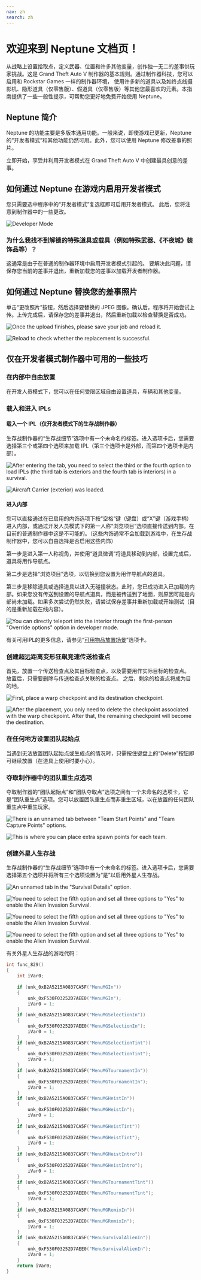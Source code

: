 ```yaml
---
nav: zh
search: zh
---
```


# 欢迎来到 Neptune 文档页！

从战略上设置拾取点，定义武器、位置和许多其他变量，创作独一无二的差事供玩家挑战。这是 Grand Theft Auto V 制作器的基本规则。通过制作器科技，您可以启用和 Rockstar Games 一样的制作器环境， 使用许多新的道具以及如终点线摄影机、隐形道具（仅零售版）、假道具（仅零售版）等其他您最喜欢的元素。本指南提供了一些一般性提示，可帮助您更好地免费开始使用 Neptune。

## Neptune 简介

Neptune 的功能主要是多版本通用功能。一般来说，即使游戏已更新，Neptune 的“开发者模式”和其他功能仍然可用。此外，您可以使用 Neptune 修改差事的照片。

立即开始，享受并利用开发者模式在 Grand Theft Auto V 中创建最具创意的差事。

## 如何通过 Neptune 在游戏内启用开发者模式

您只需要选中程序中的“开发者模式”复选框即可启用开发者模式。 此后，您将注意到制作器中的一些更改。

![Developer Mode](https://www.neptune.work/images/upload/dev-creator-interface.jpg)

### 为什么我找不到解锁的特殊道具或载具（例如特殊武器、《不夜城》装饰品等）？

这通常是由于在普通的制作器环境中启用开发者模式引起的。 要解决此问题，请保存您当前的差事并退出，重新加载您的差事以加载开发者制作器。

## 如何通过 Neptune 替换您的差事照片

单击“更改照片”按钮，然后选择要替换的 JPEG 图像。确认后，程序将开始尝试上传。上传完成后，请保存您的差事并退出，然后重新加载以检查替换是否成功。

![Once the upload finishes, please save your job and reload it.](https://www.neptune.work/images/upload/replacejobphoto-1.jpg)

![Reload to check whether the replacement is successful.](https://www.neptune.work/images/upload/replacejobphoto-2.jpg)

## 仅在开发者模式制作器中可用的一些技巧

### 在内部中自由放置

在开发人员模式下，您可以在任何受限区域自由设置道具，车辆和其他变量。

### 载入和进入 IPLs

#### 载入一个 IPL（仅开发者模式下的生存战制作器）

生存战制作器的“生存战细节”选项中有一个未命名的标签。进入选项卡后，您需要选择第三个或第四个选项来加载 IPL（第三个选项卡是外部，而第四个选项卡是内部）。

![After entering the tab, you need to select the third or the fourth option to load IPLs (the third tab is exteriors and the fourth tab is interiors) in a survival.
](https://www.neptune.work/images/upload/survivaliplsoptions.jpg)

![Aircraft Carrier (exterior) was loaded.](https://www.neptune.work/images/upload/survivalenableaircraftcarrier.jpg)

#### 进入内部
您可以直接通过在已启用的内饰选项下按“空格”键（键盘）或“X”键（游戏手柄）进入内部，或通过开发人员模式下的第一人称“浏览项目”选项直接传送到内部。在目前的普通制作器中这是不可能的。（这些内饰通常不会加载到游戏中，在生存战制作器中，您可以自由选择是否启用这些内饰）

第一步是进入第一人称视角，并使用“道具微调”将道具移动到内部，设置完成后，道具将用作导航点。

第二步是选择“浏览项目”选项，以切换到您设置为用作导航点的道具。

第三步是移除道具或选择道具以进入无碰撞状态。此时，您已成功进入已加载的内部。如果您没有传送到设置的导航点道具，而是被传送到了地面，则原因可能是内部尚未加载。如果多次尝试仍然失败，请尝试保存差事并重新加载或开始测试（目的是重新加载在线内容）。

![You can directly teleport into the interior through the first-person "Override options" option in developer mode.](https://www.neptune.work/images/upload/teleporttointerior.jpg)

有关可用IPL的更多信息，请参见“[可用物品放置场景](https://www.neptune.work/#/zh/ipls)”选项卡。

### 创建超远距离变形狂飙竞速传送检查点

首先，放置一个传送检查点及其目标检查点，以及需要用作实际目标的检查点。 放置后，只需要删除与传送检查点关联的检查点。 之后，剩余的检查点将成为目的地。

![First, place a warp checkpoint and its destination checkpoint.](https://www.neptune.work/images/upload/placesuperlongwarpcheckpoint-1.jpg)

![After the placement, you only need to delete the checkpoint associated with the warp checkpoint. After that, the remaining checkpoint will become the destination.](https://www.neptune.work/images/upload/placesuperlongwarpcheckpoint-2.jpg)

### 在任何地方设置团队起始点

当遇到无法放置团队起始点或生成点的情况时，只需按住键盘上的“Delete”按钮即可继续放置（在道具上使用时要小心）。

### 夺取制作器中的团队重生点选项

夺取制作器的“团队起始点”和“团队夺取点”选项之间有一个未命名的选项卡，它是“团队重生点”选项。您可以放置团队重生点而非重生区域，以在放置的任何团队重生点中重生玩家。

![There is an unnamed tab between "Team Start Points" and "Team Capture Points" options.](https://www.neptune.work/images/upload/teamrespawnpoint-1.jpg)

![This is where you can place extra spawn points for each team.](https://www.neptune.work/images/upload/teamrespawnpoint-2.jpg)

### 创建外星人生存战

生存战制作器的“生存战细节”选项中有一个未命名的标签。进入选项卡后，您需要选择第五个选项并将所有三个选项设置为“是”以启用外星人生存战。

![An unnamed tab in the "Survival Details" option.](https://www.neptune.work/images/upload/survival-dev-options.jpg)

![You need to select the fifth option and set all three options to "Yes" to enable the Alien Invasion Survival.](https://www.neptune.work/images/upload/menusurvivalalienin.jpg)

![You need to select the fifth option and set all three options to "Yes" to enable the Alien Invasion Survival.](https://www.neptune.work/images/upload/enablealiensurvival.jpg)

![You need to select the fifth option and set all three options to "Yes" to enable the Alien Invasion Survival.](https://www.neptune.work/images/upload/aliensurvivalstart.jpg)

有关外星人生存战的游戏代码：

```c
int func_829()
{
    int iVar0;
    
    if (unk_0xB2A5215A0837CA5F("MenuMGIn"))
    {
        unk_0xF530F03252D7AEE0("MenuMGIn");
        iVar0 = 1;
    }
    if (unk_0xB2A5215A0837CA5F("MenuMGSelectionIn"))
    {
        unk_0xF530F03252D7AEE0("MenuMGSelectionIn");
        iVar0 = 1;
    }
    if (unk_0xB2A5215A0837CA5F("MenuMGSelectionTint"))
    {
        unk_0xF530F03252D7AEE0("MenuMGSelectionTint");
        iVar0 = 1;
    }
    if (unk_0xB2A5215A0837CA5F("MenuMGTournamentIn"))
    {
        unk_0xF530F03252D7AEE0("MenuMGTournamentIn");
        iVar0 = 1;
    }
    if (unk_0xB2A5215A0837CA5F("MenuMGHeistIn"))
    {
        unk_0xF530F03252D7AEE0("MenuMGHeistIn");
        iVar0 = 1;
    }
    if (unk_0xB2A5215A0837CA5F("MenuMGHeistTint"))
    {
        unk_0xF530F03252D7AEE0("MenuMGHeistTint");
        iVar0 = 1;
    }
    if (unk_0xB2A5215A0837CA5F("MenuMGHeistIntro"))
    {
        unk_0xF530F03252D7AEE0("MenuMGHeistIntro");
        iVar0 = 1;
    }
    if (unk_0xB2A5215A0837CA5F("MenuMGTournamentTint"))
    {
        unk_0xF530F03252D7AEE0("MenuMGTournamentTint");
        iVar0 = 1;
    }
    if (unk_0xB2A5215A0837CA5F("MenuMGRemixIn"))
    {
        unk_0xF530F03252D7AEE0("MenuMGRemixIn");
        iVar0 = 1;
    }
    if (unk_0xB2A5215A0837CA5F("MenuSurvivalAlienIn"))
    {
        unk_0xF530F03252D7AEE0("MenuSurvivalAlienIn");
        iVar0 = 1;
    }
    return iVar0;
}
```
